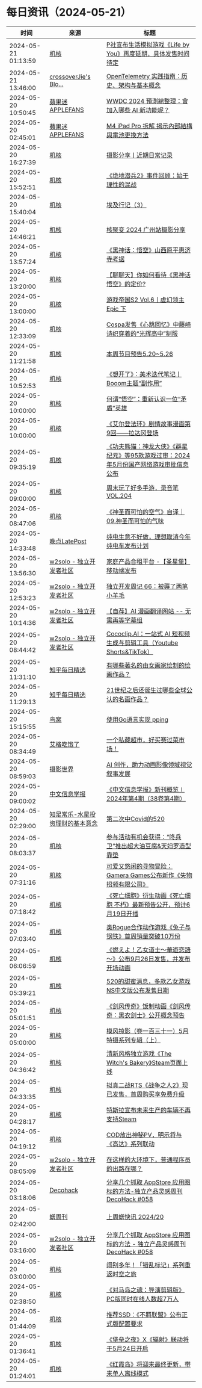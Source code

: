 ﻿# 每日资讯（2024-05-21）

|时间|来源|标题|
|---|---|---|
|2024-05-21 01:13:59|[机核](https://www.gcores.com/rss)|[P社宣布生活模拟游戏《Life by You》再度延期，具体发售时间待定](https://www.gcores.com/articles/182172)|
|2024-05-21 13:46:00|[crossoverJie's Blo...](https://crossoverjie.top/atom.xml)|[OpenTelemetry 实践指南：历史、架构与基本概念](http://crossoverjie.top/2024/05/21/ob/OpenTelemetry-getstart/)|
|2024-05-20 10:50:45|[蘋果迷 APPLEFANS](https://applefans.today/feed/)|[WWDC 2024 預測總整理：會加入哪些 AI 新功能呢？](https://applefans.today/2024-05-what-to-expect-in-wwdc24/)|
|2024-05-20 02:45:01|[蘋果迷 APPLEFANS](https://applefans.today/feed/)|[M4 iPad Pro 拆解 揭示內部結構與電池更換方法](https://applefans.today/2024-05-ifixit-m4-ipad-pro-apple-pencil-pro-teardown/)|
|2024-05-20 16:27:39|[机核](https://www.gcores.com/rss)|[摄影分享丨近期日常记录](https://www.gcores.com/articles/182109)|
|2024-05-20 15:52:51|[机核](https://www.gcores.com/rss)|[《绝地潜兵2》事件回顾：始于理性的混战](https://www.gcores.com/articles/182166)|
|2024-05-20 15:40:04|[机核](https://www.gcores.com/rss)|[埃及行记（3）](https://www.gcores.com/articles/182165)|
|2024-05-20 14:46:21|[机核](https://www.gcores.com/rss)|[核聚变 2024 广州站摄影分享](https://www.gcores.com/articles/182161)|
|2024-05-20 13:57:24|[机核](https://www.gcores.com/rss)|[《黑神话：悟空》山西原平惠济寺考据](https://www.gcores.com/articles/182158)|
|2024-05-20 13:20:00|[机核](https://www.gcores.com/rss)|[【聊聊天】你如何看待《黑神话 悟空》的定价?](https://www.gcores.com/articles/182156)|
|2024-05-20 13:00:00|[机核](https://www.gcores.com/rss)|[游戏帝国S2 Vol.6丨虚幻领主 Epic 下](https://www.gcores.com/radios/173176)|
|2024-05-20 12:33:09|[机核](https://www.gcores.com/rss)|[Cospa发售《心跳回忆》中藤崎诗织穿着的“光辉高中”制服](https://www.gcores.com/articles/182159)|
|2024-05-20 11:21:58|[机核](https://www.gcores.com/rss)|[本周节目预告5.20~5.26](https://www.gcores.com/articles/182157)|
|2024-05-20 10:52:53|[机核](https://www.gcores.com/rss)|[《想开了》：美术迭代笔记丨Booom主题“副作用”](https://www.gcores.com/articles/182148)|
|2024-05-20 10:00:00|[机核](https://www.gcores.com/rss)|[何谓“悟空”：重新认识一位“矛盾”英雄](https://www.gcores.com/videos/182147)|
|2024-05-20 10:00:00|[机核](https://www.gcores.com/rss)|[《艾尔登法环》剧情故事漫画第9回——拉达冈登场](https://www.gcores.com/articles/182136)|
|2024-05-20 09:35:19|[机核](https://www.gcores.com/rss)|[《功夫熊猫：神龙大侠》《群星纪元》等95款游戏过审：2024年5月份国产网络游戏审批信息公布](https://www.gcores.com/articles/182151)|
|2024-05-20 09:00:00|[机核](https://www.gcores.com/rss)|[周末玩了好多手游，录音笔 VOL.204](https://www.gcores.com/radios/182149)|
|2024-05-20 08:47:06|[机核](https://www.gcores.com/rss)|[《神圣而可怕的空气》自译｜09.神圣而可怕的气味](https://www.gcores.com/articles/182146)|
|2024-05-20 14:33:48|[晚点LatePost](https://feedpress.me/wx-postlate)|[纯电生意不好做，理想取消今年纯电车发布计划](http://mp.weixin.qq.com/s?__biz=MzU3Mjk1OTQ0Ng%3D%3D&mid=2247516228&idx=1&sn=c22644215093f4bc2b179114ce420990)|
|2024-05-20 13:56:30|[w2solo - 独立开发者社区](https://w2solo.com/topics/feed)|[家庭产品合租平台 -【圣星堡】移动端发布](https://w2solo.com/topics/4636)|
|2024-05-20 12:53:23|[w2solo - 独立开发者社区](https://w2solo.com/topics/feed)|[独立开发周记 66：被薅了两笔小羊毛](https://w2solo.com/topics/4635)|
|2024-05-20 10:14:36|[w2solo - 独立开发者社区](https://w2solo.com/topics/feed)|[【自荐】AI 漫画翻译网站 -- 无需再等字幕组](https://w2solo.com/topics/4634)|
|2024-05-20 08:44:42|[w2solo - 独立开发者社区](https://w2solo.com/topics/feed)|[Cococlip.AI：一站式 AI 短视频生成与剪辑工具（Youtube Shorts&TikTok）](https://w2solo.com/topics/4633)|
|2024-05-20 11:31:10|[知乎每日精选](https://www.zhihu.com/rss)|[有哪些著名的由女画家绘制的绘画作品？](http://www.zhihu.com/question/656191726/answer/3500705930?utm_campaign=rss&utm_medium=rss&utm_source=rss&utm_content=title)|
|2024-05-20 11:29:13|[知乎每日精选](https://www.zhihu.com/rss)|[21世纪之后还诞生过哪些全球公认的名画作品？](http://www.zhihu.com/question/655670347/answer/3497269176?utm_campaign=rss&utm_medium=rss&utm_source=rss&utm_content=title)|
|2024-05-20 15:15:55|[鸟窝](https://colobu.com/atom.xml)|[使用Go语言实现 pping](https://colobu.com/2024/05/20/implemenmt-pping-in-go/)|
|2024-05-20 08:34:49|[艾格吃饱了](https://feedpress.me/wx-aigechibaole)|[一个私藏超市，好买赛过菜市场！](http://mp.weixin.qq.com/s?__biz=MjM5NTYxODQyMA%3D%3D&mid=2653453177&idx=1&sn=fb4188ef74b595e0ad85472cb2f4e64f)|
|2024-05-20 08:59:03|[摄影世界](https://feedx.net/rss/photoworld.xml)|[AI 创作，助力动画影像领域视觉叙事发展](https://www.photoworld.com.cn/post/176842)|
|2024-05-20 09:00:02|[中文信息学报](https://feedpress.me/wx-jcip1986)|[《中文信息学报》新刊概览∣ 2024年第4期（38卷第4期）](http://mp.weixin.qq.com/s?__biz=MzI2NjY1NDE3MQ%3D%3D&mid=2247485654&idx=1&sn=b9538b08a716b58f7f31911dc4c7d8d1)|
|2024-05-20 02:29:00|[知足常乐-水星投资理财的基本意念](http://mercurychong.blogspot.com/feeds/posts/default)|[第二次中Covid的520](http://mercurychong.blogspot.com/2024/05/covid520.html)|
|2024-05-20 08:03:37|[机核](https://www.gcores.com/rss)|[参与活动有机会获得：“咚兵卫”推出超大油豆腐&天妇罗造型靠垫](https://www.gcores.com/articles/182143)|
|2024-05-20 07:31:16|[机核](https://www.gcores.com/rss)|[可爱又悠闲的寻物冒险：Gamera Games公布新作《失物招领有限公司》](https://www.gcores.com/articles/182142)|
|2024-05-20 07:18:42|[机核](https://www.gcores.com/rss)|[《死亡细胞》衍生动画《死亡细胞 不朽》最新预告公开，预计6月19日开播](https://www.gcores.com/articles/182141)|
|2024-05-20 07:03:40|[机核](https://www.gcores.com/rss)|[类Rogue合作动作游戏《兔子与钢铁》首周销量突破10万份](https://www.gcores.com/articles/182138)|
|2024-05-20 06:06:59|[机核](https://www.gcores.com/rss)|[《燃えよ！乙女道士～華遊恋語～》公布9月26日发售，并发布开场动画](https://www.gcores.com/articles/182137)|
|2024-05-20 05:39:21|[机核](https://www.gcores.com/rss)|[520的甜蜜消息，多款乙女游戏NS中文版公布发售日期](https://www.gcores.com/articles/182135)|
|2024-05-20 05:01:51|[机核](https://www.gcores.com/rss)|[《剑风传奇》饭制动画《剑风传奇：黑衣剑士》公开概念预告](https://www.gcores.com/articles/182133)|
|2024-05-20 05:00:00|[机核](https://www.gcores.com/rss)|[模风掠影（卷一百三十一）5月特摄系列专辑（上）](https://www.gcores.com/articles/182068)|
|2024-05-20 04:36:42|[机核](https://www.gcores.com/rss)|[清新风格独立游戏《The Witch's Bakery》Steam页面上线](https://www.gcores.com/articles/182126)|
|2024-05-20 04:33:35|[机核](https://www.gcores.com/rss)|[拟真二战RTS《战争之人2》现已发售，首周购买享免费升级](https://www.gcores.com/articles/182131)|
|2024-05-20 04:28:17|[机核](https://www.gcores.com/rss)|[特斯拉宣布未来生产的车辆不再支持Steam](https://www.gcores.com/articles/182129)|
|2024-05-20 04:19:12|[机核](https://www.gcores.com/rss)|[COD放出神秘PV，明示将与《高达》系列联动](https://www.gcores.com/articles/182128)|
|2024-05-20 08:05:09|[w2solo - 独立开发者社区](https://w2solo.com/topics/feed)|[在这样的大环境下，普通程序员的出路在哪？](https://w2solo.com/topics/4632)|
|2024-05-20 03:18:06|[Decohack](https://www.decohack.com/feed)|[分享几个抓取 AppStore 应用图标的方法-独立产品灵感周刊 DecoHack #058](https://www.decohack.com/Post/1522)|
|2024-05-20 02:42:00|[蠎周刊](https://weekly.pychina.org/feeds/all.atom.xml)|[上周蠎快讯 2024/20](https://weekly.pychina.org/pyrecap/pyrw-2420.html)|
|2024-05-20 03:16:00|[w2solo - 独立开发者社区](https://w2solo.com/topics/feed)|[分享几个抓取 AppStore 应用图标的方法 - 独立产品灵感周刊 DecoHack #058](https://w2solo.com/topics/4631)|
|2024-05-20 03:00:00|[机核](https://www.gcores.com/rss)|[阔别多年！「错乱标记」系列重返时空之旅](https://www.gcores.com/articles/181785)|
|2024-05-20 02:38:50|[机核](https://www.gcores.com/rss)|[《对马岛之魂：导演剪辑版》PC版同时在线人数超7万人](https://www.gcores.com/articles/182118)|
|2024-05-20 01:44:09|[机核](https://www.gcores.com/rss)|[推荐SSD：《不羁联盟》公布正式版配置要求](https://www.gcores.com/articles/182116)|
|2024-05-20 01:36:41|[机核](https://www.gcores.com/rss)|[《堡垒之夜》X《辐射》联动将于5月24日开启](https://www.gcores.com/articles/182115)|
|2024-05-20 01:24:01|[机核](https://www.gcores.com/rss)|[《红霞岛》将迎来最终更新，带来单人离线模式](https://www.gcores.com/articles/182114)|
